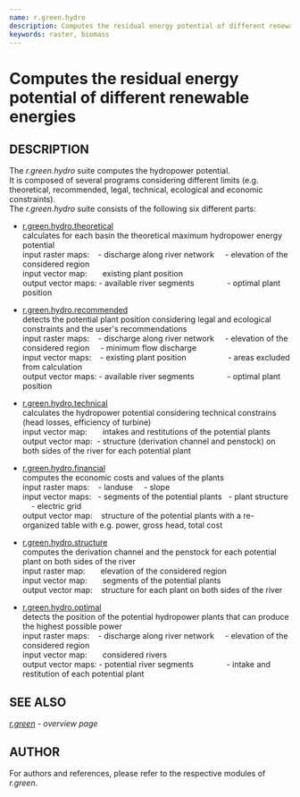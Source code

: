 ```yaml
---
name: r.green.hydro
description: Computes the residual energy potential of different renewable energies like biomass or hydropower
keywords: raster, biomass
---
```


# Computes the residual energy potential of different renewable energies

## DESCRIPTION

The *r.green.hydro* suite computes the hydropower potential.  
It is composed of several programs considering different limits (e.g.
theoretical, recommended, legal, technical, ecological and economic
constraints).  
The *r.green.hydro* suite consists of the following six different
parts:  
  
- [r.green.hydro.theoretical](r.green.hydro.theoretical.md)  
calculates for each basin the theoretical maximum hydropower energy
potential  
input raster maps:    - discharge along river network     - elevation of
the considered region  
input vector map:       existing plant position  
output vector maps: - available river segments               - optimal
plant position  
  
- [r.green.hydro.recommended](r.green.hydro.recommended.md)  
detects the potential plant position considering legal and ecological
constraints and the user's recommendations  
input raster maps:    - discharge along river network     - elevation of
the considered region     - minimum flow discharge  
input vector maps:    - existing plant position                   -
areas excluded from calculation  
output vector maps: - available river segments               - optimal
plant position  
  
- [r.green.hydro.technical](r.green.hydro.technical.md)  
calculates the hydropower potential considering technical constrains
(head losses, efficiency of turbine)  
input vector map:       intakes and restitutions of the potential
plants  
output vector map:  - structure (derivation channel and penstock) on
both sides of the river for each potential plant  
  
- [r.green.hydro.financial](r.green.hydro.financial.md)  
computes the economic costs and values of the plants  
input raster maps:    - landuse     - slope  
input vector maps:   - segments of the potential plants   - plant
structure     - electric grid  
output vector map:    structure of the potential plants with a
re-organized table with e.g. power, gross head, total cost  
  
- [r.green.hydro.structure](r.green.hydro.structure.md)  
computes the derivation channel and the penstock for each potential
plant on both sides of the river  
input raster map:       elevation of the considered region  
input vector map:       segments of the potential plants  
output vector map:    structure for each plant on both sides of the
river  
  
- [r.green.hydro.optimal](r.green.hydro.optimal.md)  
detects the position of the potential hydropower plants that can produce
the highest possible power  
input raster maps:    - discharge along river network     - elevation of
the considered region  
input vector map:       considered rivers  
output vector maps: - potential river segments               - intake
and restitution of each potential plant  
  
## SEE ALSO

*[r.green](r.green.md) - overview page*

## AUTHOR

For authors and references, please refer to the respective modules of
*r.green*.
